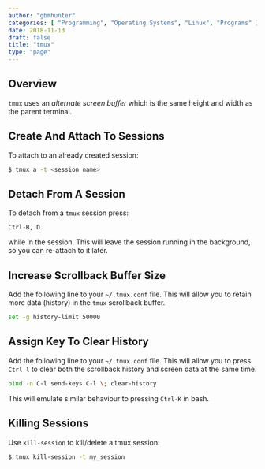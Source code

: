 ```yaml
---
author: "gbmhunter"
categories: [ "Programming", "Operating Systems", "Linux", "Programs" ]
date: 2018-11-13
draft: false
title: "tmux"
type: "page"
---
```


## Overview

`tmux` uses an _alternate screen buffer_ which is the same height and width as the parent terminal.

## Create And Attach To Sessions

To attach to an already created session:

```sh
$ tmux a -t <session_name>
```

## Detach From A Session

To detach from a `tmux` session press:

```
Ctrl-B, D
```

while in the session. This will leave the session running in the background, so you can re-attach to it later.

## Increase Scrollback Buffer Size

Add the following line to your `~/.tmux.conf` file. This will allow you to retain more data (history) in the `tmux` scrollback buffer.

```sh
set -g history-limit 50000
```

## Assign Key To Clear History

Add the following line to your `~/.tmux.conf` file. This will allow you to press `Ctrl-l` to clear both the scrollback history and screen data at the same time.

```sh
bind -n C-l send-keys C-l \; clear-history
```

This will emulate similar behaviour to pressing `Ctrl-K` in bash.

## Killing Sessions

Use `kill-session` to kill/delete a tmux session:

```sh
$ tmux kill-session -t my_session
```
